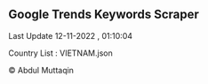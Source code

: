 

## Google Trends Keywords Scraper 
 
Last Update 12-11-2022 , 01:10:04

Country List :
VIETNAM.json



© Abdul Muttaqin 

